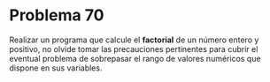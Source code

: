 <h1>Problema 70</h1>
<p1>Realizar un programa que calcule el <strong>factorial</strong> de un número entero y positivo, no olvide tomar las precauciones pertinentes para cubrir el eventual problema de sobrepasar el rango de valores numéricos que dispone en sus variables.</p1>